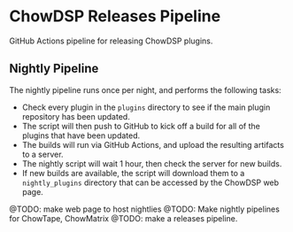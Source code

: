 # ChowDSP Releases Pipeline

GitHub Actions pipeline for releasing ChowDSP plugins.

## Nightly Pipeline

The nightly pipeline runs once per night, and performs the following tasks:
- Check every plugin in the `plugins` directory to see if the main plugin
  repository has been updated.
- The script will then push to GitHub to kick off a build for all of the plugins
  that have been updated.
- The builds will run via GitHub Actions, and upload the resulting artifacts to a server.
- The nightly script will wait 1 hour, then check the server for new builds.
- If new builds are available, the script will download them to a `nightly_plugins`
  directory that can be accessed by the ChowDSP web page.

@TODO: make web page to host nightlies
@TODO: Make nightly pipelines for ChowTape, ChowMatrix
@TODO: make a releases pipeline.
